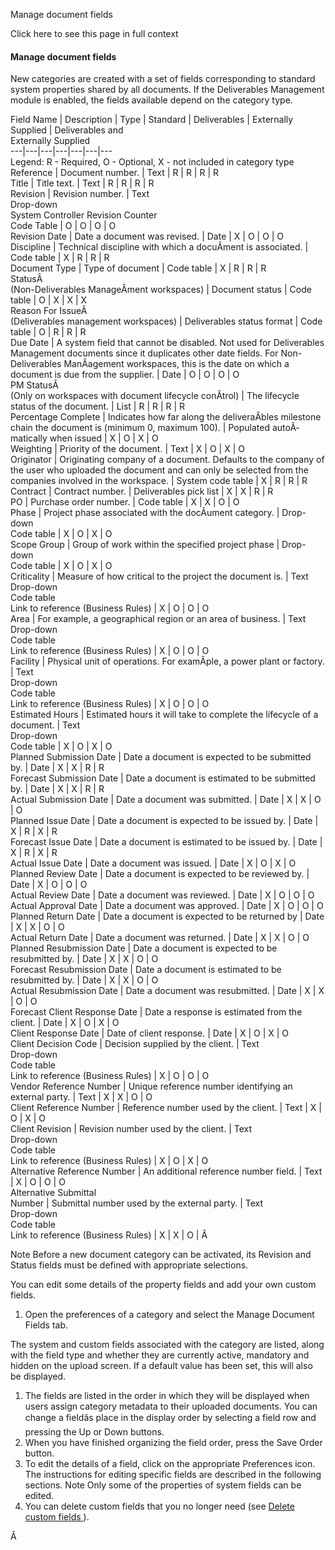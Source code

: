 Manage document fields

Click here to see this page in full context

####  Manage document fields

New categories are created with a set of fields corresponding to standard
system properties shared by all documents. If the Deliverables Management
module is enabled, the fields available depend on the category type.

Field Name  |  Description  |  Type  |  Standard  |  Deliverables  |  Externally Supplied  |  Deliverables and   
Externally Supplied  
---|---|---|---|---|---|---  
Legend: R - Required, O - Optional, X - not included in category type  
Reference  |  Document number.  |  Text  |  R  |  R  |  R  |  R   
Title  |  Title text.  |  Text  |  R  |  R  |  R  |  R   
Revision  |  Revision number.  |  Text   
Drop-down  
System Controller Revision Counter  
Code Table  |  O  |  O  |  O  |  O   
Revision Date  |  Date a document was revised.  |  Date  |  X  |  O  |  O  |  O   
Discipline  |  Technical discipline with which a docuÂ­ment is associated.  |  Code table  |  X  |  R  |  R  |  R   
Document Type  |  Type of document  |  Code table  |  X  |  R  |  R  |  R   
StatusÂ  
(Non-Deliverables ManageÂ­ment workspaces)  |  Document status  |  Code table  |  O  |  X  |  X  |  X   
Reason For IssueÂ  
(Deliverables management workspaces)  |  Deliverables status format  |  Code table  |  O  |  R  |  R  |  R   
Due Date  |  A system field that cannot be disabled. Not used for Deliverables Management documents since it duplicates other date fields. For Non-Deliverables ManÂ­agement workspaces, this is the date on which a document is due from the supplier.  |  Date  |  O  |  O  |  O  |  O   
PM StatusÂ  
(Only on workspaces with document lifecycle conÂ­trol)  |  The lifecycle status of the document.  |  List  |  R  |  R  |  R  |  R   
Percentage Complete  |  Indicates how far along the deliveraÂ­bles milestone chain the document is (minimum 0, maximum 100).  |  Populated autoÂ­matically when issued  |  X  |  O  |  X  |  O   
Weighting  |  Priority of the document.  |  Text  |  X  |  O  |  X  |  O   
Originator  |  Originating company of a document. Defaults to the company of the user who uploaded the document and can only be selected from the companies involved in the workspace.  |  System code table  |  X  |  R  |  R  |  R   
Contract  |  Contract number.  |  Deliverables pick list  |  X  |  X  |  R  |  R   
PO  |  Purchase order number.  |  Code table  |  X  |  X  |  O  |  O   
Phase  |  Project phase associated with the docÂ­ument category.  |  Drop-down   
Code table  |  X  |  O  |  X  |  O   
Scope Group  |  Group of work within the specified project phase  |  Drop-down   
Code table  |  X  |  O  |  X  |  O   
Criticality  |  Measure of how critical to the project the document is.  |  Text    
Drop-down  
Code table  
Link to reference (Business Rules)  |  X  |  O  |  O  |  O   
Area  |  For example, a geographical region or an area of business.  |  Text    
Drop-down  
Code table  
Link to reference (Business Rules)  |  X  |  O  |  O  |  O   
Facility  |  Physical unit of operations. For examÂ­ple, a power plant or factory.  |  Text   
Drop-down  
Code table  
Link to reference (Business Rules)  |  X  |  O  |  O  |  O   
Estimated Hours  |  Estimated hours it will take to complete the lifecycle of a document.  |  Text   
Drop-down  
Code table  |  X  |  O  |  X  |  O   
Planned Submission Date  |  Date a document is expected to be submitted by.  |  Date  |  X  |  X  |  R  |  R   
Forecast Submission Date  |  Date a document is estimated to be submitted by.  |  Date  |  X  |  X  |  R  |  R   
Actual Submission Date  |  Date a document was submitted.  |  Date  |  X  |  X  |  O  |  O   
Planned Issue Date  |  Date a document is expected to be issued by.  |  Date  |  X  |  R  |  X  |  R   
Forecast Issue Date  |  Date a document is estimated to be issued by.  |  Date  |  X  |  R  |  X  |  R   
Actual Issue Date  |  Date a document was issued.  |  Date  |  X  |  O  |  X  |  O   
Planned Review Date  |  Date a document is expected to be reviewed by.  |  Date  |  X  |  O  |  O  |  O   
Actual Review Date  |  Date a document was reviewed.  |  Date  |  X  |  O  |  O  |  O   
Actual Approval Date  |  Date a document was approved.  |  Date  |  X  |  O  |  O  |  O   
Planned Return Date  |  Date a document is expected to be returned by  |  Date  |  X  |  X  |  O  |  O   
Actual Return Date  |  Date a document was returned.  |  Date  |  X  |  X  |  O  |  O   
Planned Resubmission Date  |  Date a document is expected to be resubmitted by.  |  Date  |  X  |  X  |  O  |  O   
Forecast Resubmission Date  |  Date a document is estimated to be resubmitted by.  |  Date  |  X  |  X  |  O  |  O   
Actual Resubmission Date  |  Date a document was resubmitted.  |  Date  |  X  |  X  |  O  |  O   
Forecast Client Response Date  |  Date a response is estimated from the client.  |  Date  |  X  |  O  |  X  |  O   
Client Response Date  |  Date of client response.  |  Date  |  X  |  O  |  X  |  O   
Client Decision Code  |  Decision supplied by the client.  |  Text    
Drop-down  
Code table  
Link to reference (Business Rules)  |  X  |  O  |  O  |  O   
Vendor Reference Number  |  Unique reference number identifying an external party.  |  Text  |  X  |  X  |  O  |  O   
Client Reference Number  |  Reference number used by the client.  |  Text  |  X  |  O  |  X  |  O   
Client Revision  |  Revision number used by the client.  |  Text   
Drop-down  
Code table  
Link to reference (Business Rules)  |  X  |  O  |  X  |  O   
Alternative Reference Number  |  An additional reference number field.  |  Text  |  X  |  O  |  O  |  O   
Alternative Submittal  
Number  |  Submittal number used by the external party.  |  Text   
Drop-down  
Code table  
Link to reference (Business  Rules)  |  X  |  X  |  O  |  Â   
  
Note  Before a new document category can be activated, its Revision and Status
fields must be defined with appropriate selections.

You can edit some details of the property fields and add your own custom
fields.

  1. Open the preferences of a category and select the Manage Document Fields tab. 

The system and custom fields associated with the category are listed, along
with the field type and whether they are currently active, mandatory and
hidden on the upload screen. If a default value has been set, this will also
be displayed.

  1. The fields are listed in the order in which they will be displayed when users assign category metadata to their uploaded documents. You can change a fieldâs place in the display order by selecting a field row and pressing the Up or Down buttons. 
  2. When you have finished organizing the field order, press the Save Order button. 
  3. To edit the details of a field, click on the appropriate Preferences icon. The instructions for editing specific fields are described in the following sections.  Note  Only some of the properties of system fields can be edited. 
  4. You can delete custom fields that you no longer need (see [ Delete custom fields ](Delete_custom_f.htm#h) ). 

Â

